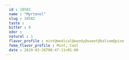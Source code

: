 ```yaml
---
  id : 10582
  name : "Myrtenol"
  slug : 10582
  taste : 
  bitter : 0
  odor : 
  natural : 1
  flavor_profile : mint@medical@woody@sweet@balsam@pine
  fema_flavor_profile : Mint, Cool
  date : 2019-03-26T08:47:11+01:00
---
```



